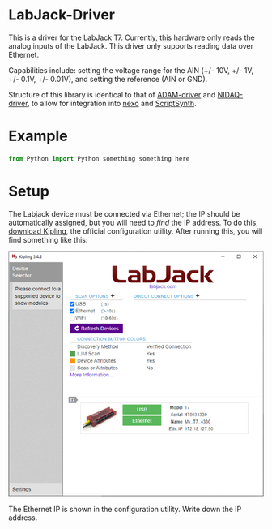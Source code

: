 # LabJack-Driver

This is a driver for the LabJack T7. Currently, this hardware only reads the analog inputs of the LabJack. This driver only supports reading data over Ethernet.

Capabilities include: setting the voltage range for the AIN (+/- 10V, +/- 1V, +/- 0.1V, +/- 0.01V), and setting the reference (AIN or GND).

Structure of this library is identical to that of [ADAM-driver](https://github.com/spanio/ADAM-driver) and [NIDAQ-driver](https://github.com/spanio/NIDAQ-driver), to allow for integration into [nexo](https://github.com/spanio/nexo) and [ScriptSynth](https://github.com/spanio/ScriptSynth).


# Example
```python
from Python import Python something something here
```
# Setup

The Labjack device must be connected via Ethernet; the IP should be automatically assigned, but you will need to _find_ the IP address. To do this, [download Kipling](https://github.com/labjack/labjack_kipling), the official configuration utility. After running this, you will find something like this:

![Kipling screenshot](/Docu/LabjackKipling.PNG)

The Ethernet IP is shown in the configuration utility. Write down the IP address.